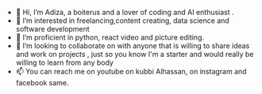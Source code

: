 - 👋 Hi, I’m Adiza, a boiterus and a lover of coding and AI enthusiast .
- 👀 I’m interested in freelancing,content creating, data science and software development
- 🌱 I’m proficient in python, react video and picture editing. 
- 💞️ I’m looking to collaborate on with anyone that is willing to share ideas and work on projects , just so you know I'm a starter and would really be willing to learn from any body
- 📫 You can reach me on youtube on kubbi Alhassan, on instagram and facebook same.
<!---
Kubihub/Kubihub is a ✨ special ✨ repository because its `README.md` (this file) appears on your GitHub profile.
You can click the Preview link to take a look at your changes.
--->
